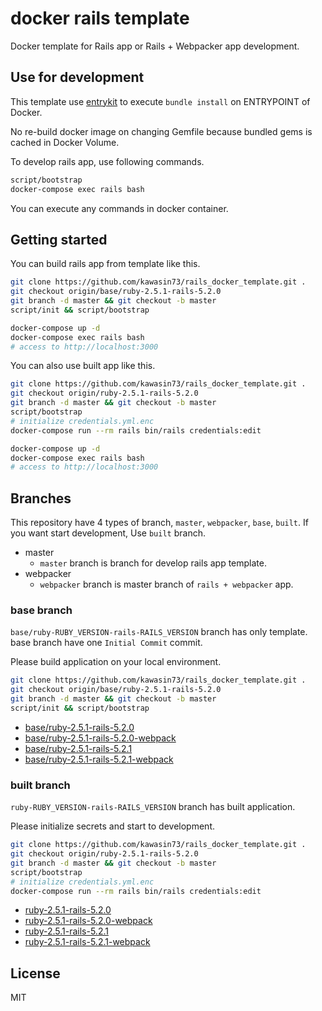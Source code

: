# docker rails template

Docker template for Rails app or Rails + Webpacker app development.

## Use for development

This template use [entrykit](https://github.com/progrium/entrykit) to execute `bundle install` on ENTRYPOINT of Docker.

No re-build docker image on changing Gemfile because bundled gems is cached in Docker Volume.

To develop rails app, use following commands.

```bash
script/bootstrap
docker-compose exec rails bash
```

You can execute any commands in docker container.

## Getting started

You can build rails app from template like this.

```bash
git clone https://github.com/kawasin73/rails_docker_template.git .
git checkout origin/base/ruby-2.5.1-rails-5.2.0
git branch -d master && git checkout -b master
script/init && script/bootstrap

docker-compose up -d
docker-compose exec rails bash
# access to http://localhost:3000
```

You can also use built app like this.

```bash
git clone https://github.com/kawasin73/rails_docker_template.git .
git checkout origin/ruby-2.5.1-rails-5.2.0
git branch -d master && git checkout -b master
script/bootstrap
# initialize credentials.yml.enc
docker-compose run --rm rails bin/rails credentials:edit

docker-compose up -d
docker-compose exec rails bash
# access to http://localhost:3000
```

## Branches

This repository have 4 types of branch, `master`, `webpacker`, `base`, `built`.
If you want start development, Use `built` branch.

- master
  - `master` branch is branch for develop rails app template.
- webpacker
  - `webpacker` branch is master branch of `rails + webpacker` app.

### base branch

`base/ruby-RUBY_VERSION-rails-RAILS_VERSION` branch has only template.
base branch have one `Initial Commit` commit.

Please build application on your local environment.

```bash
git clone https://github.com/kawasin73/rails_docker_template.git .
git checkout origin/base/ruby-2.5.1-rails-5.2.0
git branch -d master && git checkout -b master
script/init && script/bootstrap
```

- [base/ruby-2.5.1-rails-5.2.0](https://github.com/kawasin73/rails_docker_template/tree/base/ruby-2.5.1-rails-5.2.0)
- [base/ruby-2.5.1-rails-5.2.0-webpack](https://github.com/kawasin73/rails_docker_template/tree/base/ruby-2.5.1-rails-5.2.0-webpack)
- [base/ruby-2.5.1-rails-5.2.1](https://github.com/kawasin73/rails_docker_template/tree/base/ruby-2.5.1-rails-5.2.1)
- [base/ruby-2.5.1-rails-5.2.1-webpack](https://github.com/kawasin73/rails_docker_template/tree/base/ruby-2.5.1-rails-5.2.1-webpack)

### built branch

`ruby-RUBY_VERSION-rails-RAILS_VERSION` branch has built application.

Please initialize secrets and start to development.

```bash
git clone https://github.com/kawasin73/rails_docker_template.git .
git checkout origin/ruby-2.5.1-rails-5.2.0
git branch -d master && git checkout -b master
script/bootstrap
# initialize credentials.yml.enc
docker-compose run --rm rails bin/rails credentials:edit
```

- [ruby-2.5.1-rails-5.2.0](https://github.com/kawasin73/rails_docker_template/tree/ruby-2.5.1-rails-5.2.0)
- [ruby-2.5.1-rails-5.2.0-webpack](https://github.com/kawasin73/rails_docker_template/tree/ruby-2.5.1-rails-5.2.0-webpack)
- [ruby-2.5.1-rails-5.2.1](https://github.com/kawasin73/rails_docker_template/tree/ruby-2.5.1-rails-5.2.1)
- [ruby-2.5.1-rails-5.2.1-webpack](https://github.com/kawasin73/rails_docker_template/tree/ruby-2.5.1-rails-5.2.1-webpack)

## License

MIT
